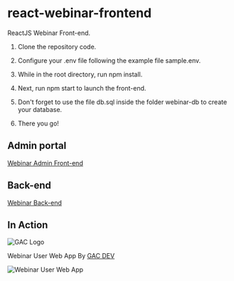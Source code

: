 # react-webinar-frontend
ReactJS Webinar Front-end. 

1. Clone the repository code.

2. Configure your .env file following the example file sample.env.

5. While in the root directory, run npm install. 

6. Next, run npm start to launch the front-end.

7. Don't forget to use the file db.sql inside the folder webinar-db to create your database.

8. There you go!

## Admin portal

[Webinar Admin Front-end](https://github.com/affkoul/react-webinar-admin-portal)

## Back-end

[Webinar Back-end](https://github.com/affkoul/node-webinar-backend)

## In Action

![GAC Logo](https://geniusandcourage.com/favicon.ico)

Webinar User Web App By [GAC DEV](https://geniusandcourage.com)

![Webinar User Web App](https://ndolet.com/webinar.png)
